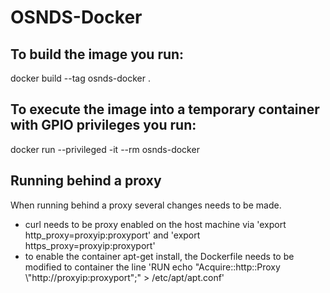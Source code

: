 # OSNDS-Docker
## To build the image you run:
 docker build --tag osnds-docker .
## To execute the image into a temporary container with GPIO privileges you run:
 docker run --privileged -it --rm osnds-docker

## Running behind a proxy
 When running behind a proxy several changes needs to be made.
 - curl needs to be proxy enabled on the host machine via 'export http_proxy=proxyip:proxyport' and 'export https_proxy=proxyip:proxyport'
 - to enable the container apt-get install, the Dockerfile needs to be modified to container the line 'RUN echo "Acquire::http::Proxy \\"http://proxyip:proxyport\";" > /etc/apt/apt.conf'